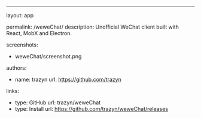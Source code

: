 ---
layout: app

permalink: /weweChat/
description: Unofficial WeChat client built with React, MobX and Electron.

screenshots:
  - weweChat/screenshot.png

authors:
  - name: trazyn
    url: https://github.com/trazyn

links:
  - type: GitHub
    url: trazyn/weweChat
  - type: Install
    url: https://github.com/trazyn/weweChat/releases
